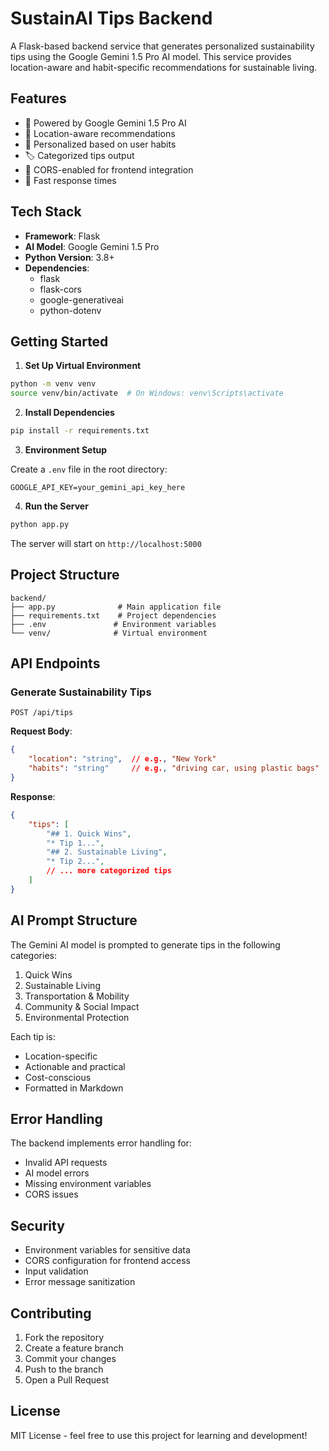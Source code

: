 # SustainAI Tips Backend

A Flask-based backend service that generates personalized sustainability tips using the Google Gemini 1.5 Pro AI model. This service provides location-aware and habit-specific recommendations for sustainable living.

## Features

- 🤖 Powered by Google Gemini 1.5 Pro AI
- 📍 Location-aware recommendations
- 🎯 Personalized based on user habits
- 🏷️ Categorized tips output
- 🔄 CORS-enabled for frontend integration
- 🚀 Fast response times

## Tech Stack

- **Framework**: Flask
- **AI Model**: Google Gemini 1.5 Pro
- **Python Version**: 3.8+
- **Dependencies**: 
  - flask
  - flask-cors
  - google-generativeai
  - python-dotenv

## Getting Started

1. **Set Up Virtual Environment**

```bash
python -m venv venv
source venv/bin/activate  # On Windows: venv\Scripts\activate
```

2. **Install Dependencies**

```bash
pip install -r requirements.txt
```

3. **Environment Setup**

Create a `.env` file in the root directory:

```env
GOOGLE_API_KEY=your_gemini_api_key_here
```

4. **Run the Server**

```bash
python app.py
```

The server will start on `http://localhost:5000`

## Project Structure

```
backend/
├── app.py              # Main application file
├── requirements.txt    # Project dependencies
├── .env               # Environment variables
└── venv/              # Virtual environment
```

## API Endpoints

### Generate Sustainability Tips

```
POST /api/tips
```

**Request Body**:
```json
{
    "location": "string",  // e.g., "New York"
    "habits": "string"     // e.g., "driving car, using plastic bags"
}
```

**Response**:
```json
{
    "tips": [
        "## 1. Quick Wins",
        "* Tip 1...",
        "## 2. Sustainable Living",
        "* Tip 2...",
        // ... more categorized tips
    ]
}
```

## AI Prompt Structure

The Gemini AI model is prompted to generate tips in the following categories:
1. Quick Wins
2. Sustainable Living
3. Transportation & Mobility
4. Community & Social Impact
5. Environmental Protection

Each tip is:
- Location-specific
- Actionable and practical
- Cost-conscious
- Formatted in Markdown

## Error Handling

The backend implements error handling for:
- Invalid API requests
- AI model errors
- Missing environment variables
- CORS issues

## Security

- Environment variables for sensitive data
- CORS configuration for frontend access
- Input validation
- Error message sanitization

## Contributing

1. Fork the repository
2. Create a feature branch
3. Commit your changes
4. Push to the branch
5. Open a Pull Request

## License

MIT License - feel free to use this project for learning and development!
